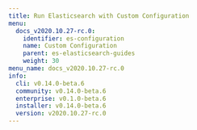 ```yaml
---
title: Run Elasticsearch with Custom Configuration
menu:
  docs_v2020.10.27-rc.0:
    identifier: es-configuration
    name: Custom Configuration
    parent: es-elasticsearch-guides
    weight: 30
menu_name: docs_v2020.10.27-rc.0
info:
  cli: v0.14.0-beta.6
  community: v0.14.0-beta.6
  enterprise: v0.1.0-beta.6
  installer: v0.14.0-beta.6
  version: v2020.10.27-rc.0
---
```


